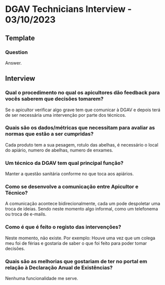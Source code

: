 # DGAV Technicians Interview - 03/10/2023

## Template

### Question

Answer.

## Interview

### Qual o procedimento no qual os apicultores dão feedback para vocês saberem que decisões tomarem?

Se o apicultor verificar algo grave tem que comunicar à DGAV e depois terá de ser necessária uma intervenção por parte dos técnicos.

### Quais são os dados/métricas que necessitam para avaliar as normas que estão a ser cumpridas?

Cada produto tem a sua pesagem, rotulo das abelhas, é necessário o local do apiário, numero de abelhas, numero de enxames.

### Um técnico da DGAV tem qual principal função?

Manter a questão sanitária conforme no que toca aos apiários.

### Como se desenvolve a comunicação entre Apicultor e Técnico?

A comunicação acontece bidirecionalmente, cada um pode despoletar uma troca de ideias. Sendo neste momento algo informal, como um telefonema ou troca de e-mails.

### Como é que é feito o registo das intervenções?

Neste momento, não existe. Por exemplo: Houve uma vez que um colega meu foi de férias e gostaria de saber o que foi feito para poder tomar decisões.

### Quais são as melhorias que gostariam de ter no portal em relação à Declaração Anual de Existências?

Nenhuma funcionalidade me serve.
